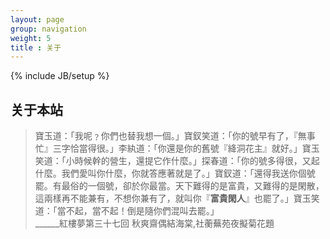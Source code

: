 ```yaml
---
layout: page
group: navigation
weight: 5
title : 关于
---
```

{% include JB/setup %}      
      
关于本站
---

>寶玉道：「我呢﹖你們也替我想一個。」寶釵笑道：「你的號早有了，『無事忙』三字恰當得很。」李紈道：「你還是你的舊號『絳洞花主』就好。」寶玉笑道：「小時候幹的營生，還提它作什麼。」探春道：「你的號多得很，又起什麼。我們愛叫你什麼，你就答應著就是了。」寶釵道：「還得我送你個號罷。有最俗的一個號，卻於你最當。天下難得的是富貴，又難得的是閑散，這兩樣再不能兼有，不想你兼有了，就叫你『**富貴閑人**』也罷了。」寶玉笑道：「當不起，當不起！倒是隨你們混叫去罷。」    
				______紅樓夢第三十七回 秋爽齋偶結海棠,社蘅蕪苑夜擬菊花題										

